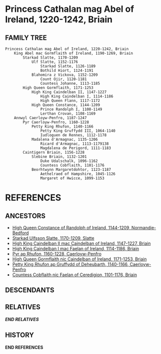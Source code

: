 # Princess Cathalan mag Abel of Ireland, 1220-1242, Briain

## FAMILY TREE
```
Princess Cathalan mag Abel of Ireland, 1220-1242, Briain
    King Abel mac Gormflaith of Ireland, 1190-1269, Briain
        Starkad Slatte, 1170-1209
            Ulf Slatte, 1152-1176
                Starkad Slatte, 1126-1189
                Bothild Hiort, 1124-1191
            Blahomira z Vickova, 1152-1209
                Count Ojir, 1120-1181
                Countess Johanne, 1113-1185
        High Queen Gormflaith, 1171-1253
            High King Caindelban II, 1147-1227
                High King Caindelban I, 1114-1186
                High Queen Flann, 1117-1172
            High Queen Constance, 1144-1209
                Prince Randolph I, 1108-1149
                Lerthan Crovan, 1108-1169
    Annwyl Caerloyw-Penfro, 1187-1247
        Pyr Caerloyw-Penfro, 1160-1228
            Petty King Rhufon, 1140-1166
                Petty King Gruffydd III, 1064-1140
                Iudloguen de Rennes, 1112-1178
            Madalena d'Armagnac, 1135-1206
                Ricard d'Armagnac, 1113-1179138
                Magdalena de Perigord, 1111-1183
        Caintigern Briain, 1156-1228
            Slebine Briain, 1132-1201
				Duke Udalschalk, 1096-1162
				Countess Cobflaith, 1101-1176
			Beorhtwynn Margaretdohtor, 1123-1187
				Aethelraed of Hampshire, 1045-1126
				Margaret of Hwicce, 1099-1153
```


# REFERENCES

## ANCESTORS
* [High Queen Constance of Randolph of Ireland, 1144-1209, Normandie-Bedford](constance_randolph_1144.md)
* [Starkad Ulfsson Slatte, 1170-1209, Slatte](starkad_ulfsson_1170.md)
* [High King Caindelban II mac Caindelban of Ireland, 1147-1227, Briain](caindelban_ii_mac_caindelban_1147.md)
* [High King Caindelban I mac Faelan of Ireland, 1114-1186, Briain](caindelban_i_mac_faelan_1114.md)
* [Pyr ap Rhufon, 1160-1228, Caerloyw-Penfro](pyr_ap_rhufon_1160.md)
* [High Queen Gormflaith nic Caindelban of Ireland, 1171-1253, Briain](gormflaith_nic_caindelban_1171.md)
* [Petty King Rhufon ap Gruffydd of Deheubarth, 1140-1166, Caerloyw-Penfro](rhufon_ap_gruffydd_1140.md)
* [Countess Cobflaith nic Faelan of Ceredigion, 1101-1176, Briain](cobflaith_nic_faelan_1101.md)

## DESCENDANTS

## RELATIVES

##### END RELATIVES 
## HISTORY

#### END REFERENCES
